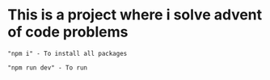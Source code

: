 # This is a project where i solve advent of code problems

```
"npm i" - To install all packages

"npm run dev" - To run

```

